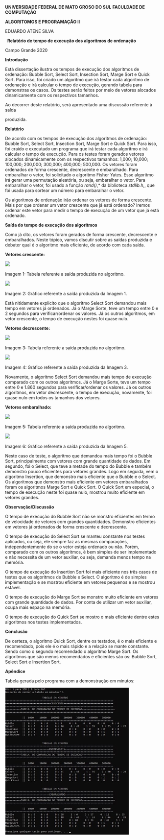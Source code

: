 ﻿**UNIVERSIDADE FEDERAL DE MATO GROSO DO SUL** **FACULDADE DE COMPUTAÇÃO** 

**ALGORITOMOS E PROGRAMAÇÃO II** 

EDUARDO ATENE SILVA 

` `**Relatório de tempo de execução dos algoritmos de ordenação** 

Campo Grande 2020 

**Introdução** 

Está dissertação ilustra os tempos de execução dos algoritmos de ordenação: Bubble Sort, Select Sort, Insection Sort, Marge Sort e Quick Sort. Para isso, foi criado um algoritmo que irá testar cada algoritmo de ordenação e irá calcular o tempo de execução, gerando tabela para demonstras os casos. Os testes serão feitos por meio de vetores alocados dinamicamente com os respectivos tamanhos. 

Ao decorrer deste relatório, será apresentado uma discussão referente à saída 

produzida.  

**Relatório** 

De acordo com os tempos de execução dos algoritmos de ordenação: Bubble Sort, Select Sort, Insection Sort, Marge Sort e Quick Sort. Para isso, foi craido e executado um programa que irá testar cada algoritmo e irá calcular o tempo de execução. Para os testes foram gerados  vetores  alocados  dinamicamente  com  os  respectivos  tamanhos:  1,000;  10,000; 100,000; 200,000; 300,000; 400,000; 500,000. Os vetores foram ordenados de forma crescente, decrescente e embaralhado. Para embaralhar o vetor, foi solicitado o algoritmo Fisher Yates. Esse  algoritmo  irá  gerar  uma  permutação  aleatória,  ou  seja,  embaralhar  o  vetor.  Para embaralhar o vetor, foi usado a função *rand()*,* da biblioteca *stdlib.h,*, que foi usada para sortear um número para embaralhar o vetor. 

Os algoritmos de ordenação irão ordenar os vetores de forma crescente. Mais por que ordenar um vetor crescente que já está ordenado? Iremos ordenar este vetor para medir o tempo de execução de um vetor que já está ordenado.  

**Saída do tempo de execução dos algoritmos** 

Como  já  dito,  os  vetores  foram  gerados  de  forma  crescente,  decrescente  e embaralhados. Neste tópico, vamos discutir sobre as saídas produzida e debater qual é o algoritmo mais eficiente, de acordo com cada saída. 

**Vetores crescente:** 

![](..//img//Aspose.Words.e808b011-91b0-4325-ad93-5d12ce25c0bb.001.png)

Imagem 1: Tabela referente a saída produzida no algoritmo. 

![](..//img//img//Aspose.Words.e808b011-91b0-4325-ad93-5d12ce25c0bb.002.png)

Imagem 2: Gráfico referente a saída produzida da Imagem 1.  

Está nitidamente  explicito que o algoritmo  Select Sort demandou mais tempo em vetores  já  ordenados.   Já  o  Marge  Sorte,  teve  um  tempo  entre  0  e  2  segundos  para verificar/ordenar os valores. Já os outros algoritmos, em vetor crescente, o tempo de execução nestes foi quase nulo. 

**Vetores decrescente:** 

![](..//img//Aspose.Words.e808b011-91b0-4325-ad93-5d12ce25c0bb.003.png)

Imagem 3: Tabela referente a saída produzida no algoritmo. 

![](..//img//Aspose.Words.e808b011-91b0-4325-ad93-5d12ce25c0bb.004.png)

Imagem 4: Gráfico referente a saída produzida da Imagem 3. 

Novamente, o algoritmo Select Sort demandou mais tempo de execução comparado com os outros algoritmos. Já o Marge Sorte, teve um tempo entre 0 e 1.860 segundos para verificar/ordenar  os  valores.  Já  os  outros  algoritmos,  em  vetor  decrescente,  o  tempo  de execução, novamente, foi quase nulo em todos os tamanhos dos vetores. 

**Vetores embaralhado:** 

![](..//img//Aspose.Words.e808b011-91b0-4325-ad93-5d12ce25c0bb.005.png)

Imagem 5: Tabela referente a saída produzida no algoritmo. 

![](..//img//Aspose.Words.e808b011-91b0-4325-ad93-5d12ce25c0bb.006.png)

Imagem 6: Gráfico referente a saída produzida da Imagem 5. 

Neste  caso  de  teste,  o  algoritmo  que  demandou  mais  tempo  foi  o  Bubble  Sort, principalmente com vetores com grande quantidade de dados. Em segundo, foi o Select, que teve a metade do tempo do Bubble e também demonstro pouco eficientes para vetores grandes. Logo em seguida, vem o algoritmo Insertion, que demonstro mais eficiente que o Bubble e o Select.  Os  algoritmos  que  demonstro  mais  eficiente  em  vetores  embaralhados  foram  os algoritmos Marge Sort e Quick Sort. O Quick Sort em especial, o tempo de execução neste foi quase nulo, mostrou muito eficiente em vetores grandes. 

**Observação/Discussão** 

O tempo de execução do Bubble Sort não se monstro eficientes em termo de velocidade de vetores com grandes quantidades. Demonstro eficientes em vetores já ordenados de forma crescente e decrescente. 

O tempo de execução do Select Sort se manteu constante nos testes aplicados, ou seja, ele sempre faz as mesmas comparações, independentemente do se o vetor esteja ordenado ou não. Porém, comparado com os outros algoritmos, é bem simples de ser implementado e não necessita de um vetor auxiliar, ou seja, demanda menos tempo na memória.  

O tempo de execução do Insertion Sort foi mais eficiente nos três casos de testes que os algoritmos de Bubble e Select. O algoritmo é de simples implementação e se mostrou eficiente em vetores pequenos e se mostrou estável.  

O tempo de execução do Marge Sort se monstro muito eficiente em vetores com grande quantidade de dados. Por conta de utilizar um vetor auxiliar, ocupa mais espaço na memória. 

O tempo de execução do Quick Sort se mostro o mais eficiente dentre estes algoritmos nos testes implementados. 

**Conclusão** 

De  certeza,  o  algoritmo  Quick  Sort,  dentre  os  testados,  é  o  mais  eficiente  e recomendado, pois ele é o mais rápido e a relação se mante constante. Sendo como o segundo recomendado o algoritmo Marge Sort. Os algoritmos que são menos recomendados e eficientes são os: Bubble Sort, Select Sort e Insertion Sort. 

**Apêndice**

Tabela gerada pelo programa com a demonstração em minutos:  

![](..//img//Aspose.Words.e808b011-91b0-4325-ad93-5d12ce25c0bb.007.jpeg)
